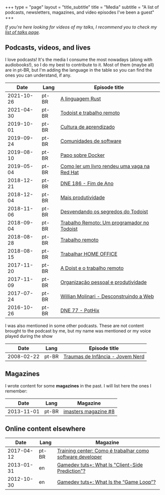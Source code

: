+++
type = "page"
layout = "title_subtitle"
title = "Media"
subtitle = "A list of podcasts, newsletters, magazines, and video episodes I've been a guest"
+++

_If you're here looking for videos of my talks, I recommend you to check my [list of talks page](/talks)._


## Podcasts, videos, and lives

I love podcasts! It's the media I consume the most nowadays (along with
audiobooks!), so I do my best to contribute to it. Most of them (maybe all) are
in pt-BR, but I'm adding the language in the table so you can find the ones you
can understand, if any.


Date       | Lang  | Episode title
---------- | ----- | -------------
2021-10-26 | pt-BR | [A linguagem Rust](https://hipsters.tech/rust-hipsters-ponto-tech-276/)
2021-04-30 | pt-BR | [Todoist e trabalho remoto](https://fechatagpodcast.com.br/)
2019-10-01 | pt-BR | [Cultura de aprendizado](https://hipsters.tech/cultura-de-aprendizado-hipsters-168/)
2019-09-24 | pt-BR | [Comunidades de software](https://youtu.be/VI9Yk-XqZ_g)
2019-08-10 | pt-BR | [Papo sobre Docker](https://www.youtube.com/watch?v=_FjRDFbbKqE)
2019-05-04 | pt-BR | [Como ler um livro rendeu uma vaga na Red Hat](https://www.youtube.com/watch?v=Q80PoxkiHuo)
2018-12-21 | pt-BR | [DNE 186 - Fim de Ano](https://devnaestrada.com.br/2018/12/21/fim-de-ano.html)
2018-12-04 | pt-BR | [Mais produtividade](https://hipsters.tech/mais-produtividade-hipsters-125/)
2018-11-06 | pt-BR | [Desvendando os segredos do Todoist](https://producast.com.br/desvendando-os-segredos-do-todoist-producast-s02e36/)
2018-09-04 | pt-BR | [Trabalho Remoto: Um programador no Todoist](https://producast.com.br/trabalho-remoto-no-todoist/)
2018-08-28 | pt-BR | [Trabalho remoto](https://hipsters.tech/trabalho-remoto-hipsters-111/)
2018-08-15 | pt-BR | [Trabalhar HOME OFFICE](https://www.youtube.com/watch?v=Aeyu2geYlaI)
2017-11-20 | pt-BR | [A Doist e o trabalho remoto](https://www.youtube.com/watch?v=dCXu-kJE_H4)
2017-11-09 | pt-BR | [Organização pessoal e produtividade](https://opensanca.github.io/podcast/podcast/2017/10/09/organizacao-pessoal-e-produtividade.html)
2017-07-24 | pt-BR | [Willian Molinari - Desconstruindo a Web](https://castalio.info/episodio-110-willian-molinari-desconstruindo-a-web.html)
2016-10-26 | pt-BR | [DNE 77 - PotHix](https://devnaestrada.com.br/2016/10/28/pothix.html)

I was also mentioned in some other podcasts. These are not content brought to
the podcast by me, but my name was mentioned or my voice played during the show


Date       | Lang  | Episode title
---------- | ----- | -------------
2008-02-22 | pt-BR | [Traumas de Infância - Jovem Nerd](https://jovemnerd.com.br/nerdcast/nerdcast-101-traumas-de-infancia/)


## Magazines

I wrote content for some **magazines** in the past. I will list here the ones I
remember:

Date       | Lang  | Magazine
---------- | ----- | -------------
2013-11-01 | pt-BR | [imasters magazine #8](https://issuu.com/imasters/docs/revista-imasters-8)


## Online content elsewhere

Date       | Lang  | Magazine
---------- | ----- | -------------
2017-04-12 | pt-BR | [Training center: Como é trabalhar como software developer](https://medium.com/trainingcenter/como-%C3%A9-trabalhar-como-software-developer-por-willian-molinari-o-pothix-6da503d07b0)
2013-01-31 | en    | [Gamedev tuts+: What Is "Client-Side Prediction"?](https://gamedevelopment.tutsplus.com/articles/gamedev-glossary-what-is-client-side-prediction--gamedev-3849)
2012-10-30 | en    | [Gamedev tuts+: What Is the “Game Loop”?](https://gamedevelopment.tutsplus.com/articles/gamedev-glossary-what-is-the-game-loop--gamedev-2469)
